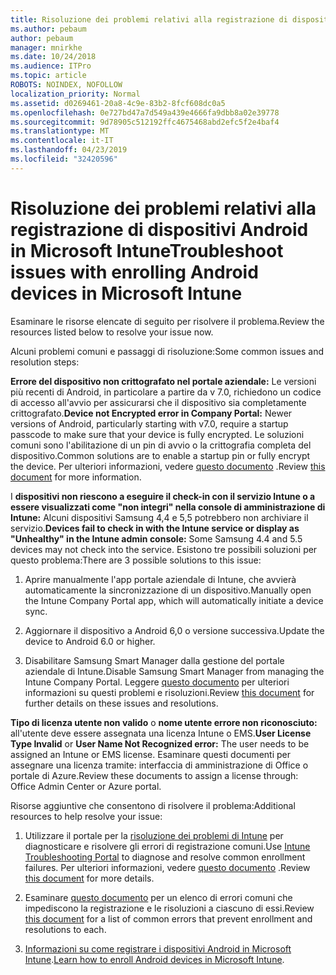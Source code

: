 ```yaml
---
title: Risoluzione dei problemi relativi alla registrazione di dispositivi Android in Microsoft Intune
ms.author: pebaum
author: pebaum
manager: mnirkhe
ms.date: 10/24/2018
ms.audience: ITPro
ms.topic: article
ROBOTS: NOINDEX, NOFOLLOW
localization_priority: Normal
ms.assetid: d0269461-20a8-4c9e-83b2-8fcf608dc0a5
ms.openlocfilehash: 0e727bd47a7d549a439e4666fa9dbb8a02e39778
ms.sourcegitcommit: 9d78905c512192ffc4675468abd2efc5f2e4baf4
ms.translationtype: MT
ms.contentlocale: it-IT
ms.lasthandoff: 04/23/2019
ms.locfileid: "32420596"
---
```

# <a name="troubleshoot-issues-with-enrolling-android-devices-in-microsoft-intune"></a><span data-ttu-id="afa9d-102">Risoluzione dei problemi relativi alla registrazione di dispositivi Android in Microsoft Intune</span><span class="sxs-lookup"><span data-stu-id="afa9d-102">Troubleshoot issues with enrolling Android devices in Microsoft Intune</span></span>

<span data-ttu-id="afa9d-103">Esaminare le risorse elencate di seguito per risolvere il problema.</span><span class="sxs-lookup"><span data-stu-id="afa9d-103">Review the resources listed below to resolve your issue now.</span></span>
  
<span data-ttu-id="afa9d-104">Alcuni problemi comuni e passaggi di risoluzione:</span><span class="sxs-lookup"><span data-stu-id="afa9d-104">Some common issues and resolution steps:</span></span>
  
 <span data-ttu-id="afa9d-105">**Errore del dispositivo non crittografato nel portale aziendale:** Le versioni più recenti di Android, in particolare a partire da v 7.0, richiedono un codice di accesso all'avvio per assicurarsi che il dispositivo sia completamente crittografato.</span><span class="sxs-lookup"><span data-stu-id="afa9d-105">**Device not Encrypted error in Company Portal:** Newer versions of Android, particularly starting with v7.0, require a startup passcode to make sure that your device is fully encrypted.</span></span> <span data-ttu-id="afa9d-106">Le soluzioni comuni sono l'abilitazione di un pin di avvio o la crittografia completa del dispositivo.</span><span class="sxs-lookup"><span data-stu-id="afa9d-106">Common solutions are to enable a startup pin or fully encrypt the device.</span></span> <span data-ttu-id="afa9d-107">Per ulteriori informazioni, vedere [questo documento](https://docs.microsoft.com/intune-user-help/your-device-appears-encrypted-but-cp-says-otherwise-android) .</span><span class="sxs-lookup"><span data-stu-id="afa9d-107">Review [this document](https://docs.microsoft.com/intune-user-help/your-device-appears-encrypted-but-cp-says-otherwise-android) for more information.</span></span> 
  
 <span data-ttu-id="afa9d-108">I **dispositivi non riescono a eseguire il check-in con il servizio Intune o a essere visualizzati come "non integri" nella console di amministrazione di Intune:** Alcuni dispositivi Samsung 4,4 e 5,5 potrebbero non archiviare il servizio.</span><span class="sxs-lookup"><span data-stu-id="afa9d-108">**Devices fail to check in with the Intune service or display as "Unhealthy" in the Intune admin console:** Some Samsung 4.4 and 5.5 devices may not check into the service.</span></span> <span data-ttu-id="afa9d-109">Esistono tre possibili soluzioni per questo problema:</span><span class="sxs-lookup"><span data-stu-id="afa9d-109">There are 3 possible solutions to this issue:</span></span> 
  
1. <span data-ttu-id="afa9d-110">Aprire manualmente l'app portale aziendale di Intune, che avvierà automaticamente la sincronizzazione di un dispositivo.</span><span class="sxs-lookup"><span data-stu-id="afa9d-110">Manually open the Intune Company Portal app, which will automatically initiate a device sync.</span></span>
    
2. <span data-ttu-id="afa9d-111">Aggiornare il dispositivo a Android 6,0 o versione successiva.</span><span class="sxs-lookup"><span data-stu-id="afa9d-111">Update the device to Android 6.0 or higher.</span></span>
    
3. <span data-ttu-id="afa9d-112">Disabilitare Samsung Smart Manager dalla gestione del portale aziendale di Intune.</span><span class="sxs-lookup"><span data-stu-id="afa9d-112">Disable Samsung Smart Manager from managing the Intune Company Portal.</span></span> <span data-ttu-id="afa9d-113">Leggere [questo documento](https://docs.microsoft.com/intune-classic/troubleshoot/troubleshoot-device-enrollment-in-intune#devices-fail-to-check-in-with-the-intune-service-and-display-as-unhealthy-in-the-intune-admin-console) per ulteriori informazioni su questi problemi e risoluzioni.</span><span class="sxs-lookup"><span data-stu-id="afa9d-113">Review [this document](https://docs.microsoft.com/intune-classic/troubleshoot/troubleshoot-device-enrollment-in-intune#devices-fail-to-check-in-with-the-intune-service-and-display-as-unhealthy-in-the-intune-admin-console) for further details on these issues and resolutions.</span></span> 
    
 <span data-ttu-id="afa9d-114">**Tipo di licenza utente non valido** o **nome utente errore non riconosciuto:** all'utente deve essere assegnata una licenza Intune o EMS.</span><span class="sxs-lookup"><span data-stu-id="afa9d-114">**User License Type Invalid** or **User Name Not Recognized error:** The user needs to be assigned an Intune or EMS license.</span></span> <span data-ttu-id="afa9d-115">Esaminare questi documenti per assegnare una licenza tramite: interfaccia di amministrazione di Office o portale di Azure.</span><span class="sxs-lookup"><span data-stu-id="afa9d-115">Review these documents to assign a license through: Office Admin Center or Azure portal.</span></span> 
  
<span data-ttu-id="afa9d-116">Risorse aggiuntive che consentono di risolvere il problema:</span><span class="sxs-lookup"><span data-stu-id="afa9d-116">Additional resources to help resolve your issue:</span></span>
  
1. <span data-ttu-id="afa9d-117">Utilizzare il portale per la [risoluzione dei problemi di Intune](https://devicemanagement.microsoft.com/#blade/Microsoft_Intune_DeviceSettings/TroubleshootBlade) per diagnosticare e risolvere gli errori di registrazione comuni.</span><span class="sxs-lookup"><span data-stu-id="afa9d-117">Use [Intune Troubleshooting Portal](https://devicemanagement.microsoft.com/#blade/Microsoft_Intune_DeviceSettings/TroubleshootBlade) to diagnose and resolve common enrollment failures.</span></span> <span data-ttu-id="afa9d-118">Per ulteriori informazioni, vedere [questo documento](https://docs.microsoft.com/intune/help-desk-operators) .</span><span class="sxs-lookup"><span data-stu-id="afa9d-118">Review [this document](https://docs.microsoft.com/intune/help-desk-operators) for more details.</span></span> 
    
2. <span data-ttu-id="afa9d-119">Esaminare [questo documento](https://docs.microsoft.com/intune-classic/Troubleshoot/troubleshoot-device-enrollment-in-intune) per un elenco di errori comuni che impediscono la registrazione e le risoluzioni a ciascuno di essi.</span><span class="sxs-lookup"><span data-stu-id="afa9d-119">Review [this document](https://docs.microsoft.com/intune-classic/Troubleshoot/troubleshoot-device-enrollment-in-intune) for a list of common errors that prevent enrollment and resolutions to each.</span></span> 
    
3. <span data-ttu-id="afa9d-120">[Informazioni su come registrare i dispositivi Android in Microsoft Intune](https://docs.microsoft.com/intune/android-enroll).</span><span class="sxs-lookup"><span data-stu-id="afa9d-120">[Learn how to enroll Android devices in Microsoft Intune](https://docs.microsoft.com/intune/android-enroll).</span></span>
    

